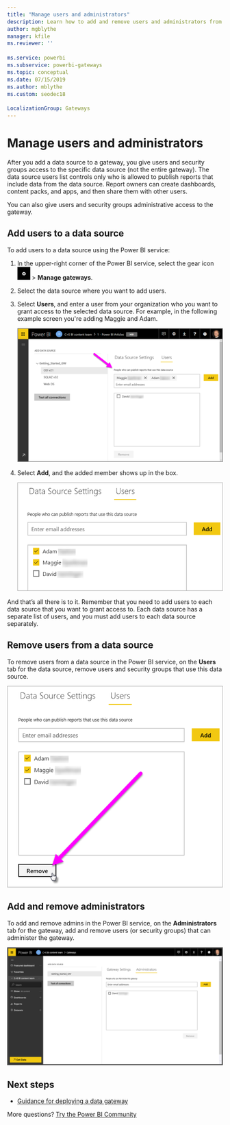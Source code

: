 ```yaml
---
title: "Manage users and administrators"
description: Learn how to add and remove users and administrators from the gateway.
author: mgblythe
manager: kfile
ms.reviewer: ''

ms.service: powerbi
ms.subservice: powerbi-gateways
ms.topic: conceptual
ms.date: 07/15/2019
ms.author: mblythe
ms.custom: seodec18

LocalizationGroup: Gateways
---
```


# Manage users and administrators

After you add a data source to a gateway, you give users and security groups access to the specific data source (not the entire gateway). The data source users list controls only who is allowed to publish reports that include data from the data source. Report owners can create dashboards, content packs, and apps, and then share them with other users.

You can also give users and security groups administrative access to the gateway.

## Add users to a data source

To add users to a data source using the Power BI service:

1. In the upper-right corner of the Power BI service, select the gear icon ![Settings gear icon](media/service-gateway-manage/icon-gear.png) > **Manage gateways**.

2. Select the data source where you want to add users.

3. Select **Users**, and enter a user from your organization who you want to grant access to the selected data source. For example, in the following example screen you're adding Maggie and Adam.

    ![Users tab](media/service-gateway-manage/users-tab.png)

4. Select **Add**, and the added member shows up in the box.

    ![Add user](media/service-gateway-manage/add-user.png)

And that’s all there is to it. Remember that you need to add users to each data source that you want to grant access to. Each data source has a separate list of users, and you must add users to each data source separately.


## Remove users from a data source

To remove users from a data source in the Power BI service, on the **Users** tab for the data source, remove users and security groups that use this data source.

![Remove user](media/service-gateway-manage/remove-user.png)

## Add and remove administrators

To add and remove admins in the Power BI service, on the **Administrators** tab for the gateway, add and remove users (or security groups) that can administer the gateway.

![Administrators tab](media/service-gateway-manage/administrators-tab.png)

## Next steps

* [Guidance for deploying a data gateway](service-gateway-deployment-guidance.md)

More questions? [Try the Power BI Community](http://community.powerbi.com/)
